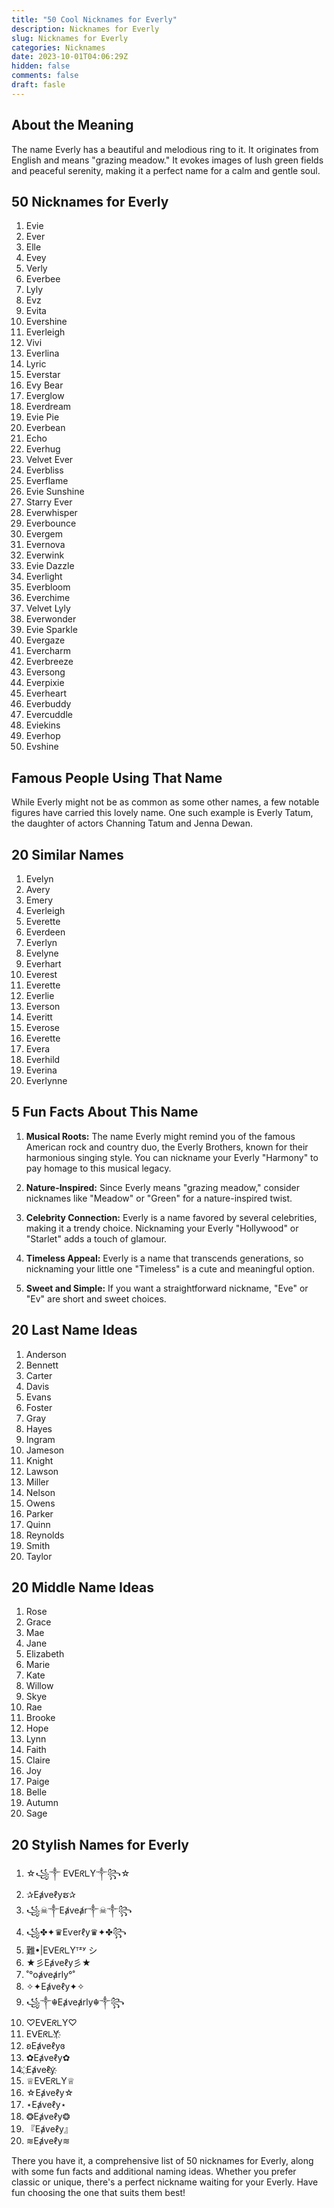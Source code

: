 ```yaml
---
title: "50 Cool Nicknames for Everly"
description: Nicknames for Everly
slug: Nicknames for Everly
categories: Nicknames
date: 2023-10-01T04:06:29Z
hidden: false
comments: false
draft: fasle
---
```


## About the Meaning
The name Everly has a beautiful and melodious ring to it. It originates from English and means "grazing meadow." It evokes images of lush green fields and peaceful serenity, making it a perfect name for a calm and gentle soul.

## 50 Nicknames for Everly
1. Evie
2. Ever
3. Elle
4. Evey
5. Verly
6. Everbee
7. Lyly
8. Evz
9. Evita
10. Evershine
11. Everleigh
12. Vivi
13. Everlina
14. Lyric
15. Everstar
16. Evy Bear
17. Everglow
18. Everdream
19. Evie Pie
20. Everbean
21. Echo
22. Everhug
23. Velvet Ever
24. Everbliss
25. Everflame
26. Evie Sunshine
27. Starry Ever
28. Everwhisper
29. Everbounce
30. Evergem
31. Evernova
32. Everwink
33. Evie Dazzle
34. Everlight
35. Everbloom
36. Everchime
37. Velvet Lyly
38. Everwonder
39. Evie Sparkle
40. Evergaze
41. Evercharm
42. Everbreeze
43. Eversong
44. Everpixie
45. Everheart
46. Everbuddy
47. Evercuddle
48. Eviekins
49. Everhop
50. Evshine

## Famous People Using That Name
While Everly might not be as common as some other names, a few notable figures have carried this lovely name. One such example is Everly Tatum, the daughter of actors Channing Tatum and Jenna Dewan.

## 20 Similar Names
1. Evelyn
2. Avery
3. Emery
4. Everleigh
5. Everette
6. Everdeen
7. Everlyn
8. Evelyne
9. Everhart
10. Everest
11. Everette
12. Everlie
13. Everson
14. Everitt
15. Everose
16. Everette
17. Evera
18. Everhild
19. Everina
20. Everlynne

## 5 Fun Facts About This Name
1. **Musical Roots:** The name Everly might remind you of the famous American rock and country duo, the Everly Brothers, known for their harmonious singing style. You can nickname your Everly "Harmony" to pay homage to this musical legacy.

2. **Nature-Inspired:** Since Everly means "grazing meadow," consider nicknames like "Meadow" or "Green" for a nature-inspired twist.

3. **Celebrity Connection:** Everly is a name favored by several celebrities, making it a trendy choice. Nicknaming your Everly "Hollywood" or "Starlet" adds a touch of glamour.

4. **Timeless Appeal:** Everly is a name that transcends generations, so nicknaming your little one "Timeless" is a cute and meaningful option.

5. **Sweet and Simple:** If you want a straightforward nickname, "Eve" or "Ev" are short and sweet choices.

## 20 Last Name Ideas
1. Anderson
2. Bennett
3. Carter
4. Davis
5. Evans
6. Foster
7. Gray
8. Hayes
9. Ingram
10. Jameson
11. Knight
12. Lawson
13. Miller
14. Nelson
15. Owens
16. Parker
17. Quinn
18. Reynolds
19. Smith
20. Taylor

## 20 Middle Name Ideas
1. Rose
2. Grace
3. Mae
4. Jane
5. Elizabeth
6. Marie
7. Kate
8. Willow
9. Skye
10. Rae
11. Brooke
12. Hope
13. Lynn
14. Faith
15. Claire
16. Joy
17. Paige
18. Belle
19. Autumn
20. Sage

## 20 Stylish Names for Everly
1. ☆꧁༒ EᐯEᖇᒪY༒꧂☆
2. ✰Eⱥveℓyຮ✰
3. ꧁☠︎༒Eⱥveⱥr༒☠︎༒꧂
4. ꧁✤✦♛Eѵerℓy♛✦✤꧂
5. 難•|EᐯEᖇᒪYᵀᶻʸ シ︎
6. ★彡Eⱥveℓy彡★
7. ˚°oⱥveⱥrly°˚
8. ✧✦Eⱥveℓy✦✧
9. ꧁༒☬Eⱥveⱥrly☬༒꧂
10. ♡EᐯEᖇᒪY♡
11. EᐯEᖇᒪY҉
12. ʚEⱥveℓyɞ
13. ✿Eⱥveℓy✿
14. ҉Eⱥveℓy҉
15. ♕EᐯEᖇᒪY♕
16. ☆Eⱥveℓy☆
17. ⋆Eⱥveℓy⋆
18. ❂Eⱥveℓy❂
19. 『Eⱥveℓy』
20. ≋Eⱥveℓy≋

There you have it, a comprehensive list of 50 nicknames for Everly, along with some fun facts and additional naming ideas. Whether you prefer classic or unique, there's a perfect nickname waiting for your Everly. Have fun choosing the one that suits them best!